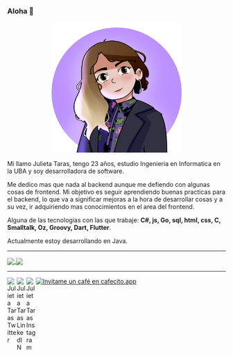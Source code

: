 ### Aloha 👋

<!--
**julitaras/julitaras** is a ✨ _special_ ✨ repository because its `README.md` (this file) appears on your GitHub profile.

Here are some ideas to get you started:

- 🔭 I’m currently working on ...
- 🌱 I’m currently learning ...
- 👯 I’m looking to collaborate on ...
- 🤔 I’m looking for help with ...
- 💬 Ask me about ...
- 📫 How to reach me: ...
- 😄 Pronouns: ...
- ⚡ Fun fact: ...
-->
<p align="center">
<img src="https://github.com/julitaras/julitaras/blob/master/Juli.png" width="300px">
</div>

Mi llamo Julieta Taras, tengo 23 años, estudio Ingenieria en Informatica en la UBA y soy desarrolladora de software.

Me dedico mas que nada al backend aunque me defiendo con algunas cosas de frontend.
Mi objetivo es seguir aprendiendo buenas practicas para el backend, lo que va a significar mejoras a la hora de desarrollar cosas y a su vez, ir adquiriendo mas conocimientos en el area del frontend.

Alguna de las tecnologias con las que trabaje: **C#, js, Go, sql, html, css, C, Smalltalk, Oz, Groovy, Dart, Flutter**.

Actualmente estoy desarrollando en Java.

---

<a href="https://github-readme-stats.vercel.app/api?username=julitaras&show_icons=true&hide_border=true&theme=dracula&title_color=c49dff&icon_color=c49dff&include_all_commits=true&count_private=true">
  <img align="center" src="https://github-readme-stats.vercel.app/api?username=julitaras&show_icons=true&hide_border=true&theme=dracula&title_color=c49dff&icon_color=c49dff&include_all_commits=true&count_private=true" />
</a>
<a href="https://github-readme-stats.vercel.app/api/top-langs/?username=julitaras&theme=dracula&title_color=c49dff&icon_color=c49dff&layout=compact">
  <img align="center" src="https://github-readme-stats.vercel.app/api/top-langs/?username=julitaras&theme=dracula&title_color=c49dff&icon_color=c49dff&layout=compact" />
</a>

---

<a href="https://twitter.com/JuliiTaras">
<img align="left" alt="Julieta Taras Twitter" width="22px" src="https://icongr.am/fontawesome/twitter.svg?size=128&color=c49dff" />
</a>
<a href="https://www.linkedin.com/in/julieta-taras/">
<img align="left" alt="Julieta Taras LinkedIN" width="22px" src="https://icongr.am/fontawesome/linkedin.svg?size=128&color=c49dff" />
</a>
<a href="https://www.instagram.com/juliitaras/">
<img align="left" alt="Julieta Taras Instagram" width="22px" src="https://icongr.am/fontawesome/instagram.svg?size=128&color=c49dff" />
</a>

[![Invitame un café en cafecito.app](https://cdn.cafecito.app/imgs/buttons/button_5.svg)](https://cafecito.app/julux)
